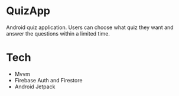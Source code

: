 # QuizApp
Android quiz application. Users can choose what quiz they want and answer the questions within a limited time.

# Tech
* Mvvm
* Firebase Auth and Firestore
* Android Jetpack 
